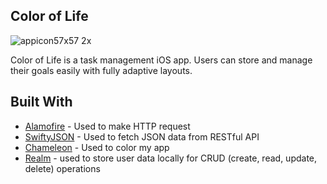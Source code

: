 ## Color of Life

![appicon57x57 2x](https://user-images.githubusercontent.com/23665164/44631795-0145c080-a926-11e8-9c3d-4603944c3c4b.png)

Color of Life is a task management iOS app. Users can store and manage their goals easily with fully adaptive layouts.

## Built With

* [Alamofire](https://github.com/Alamofire/Alamofire) - Used to make HTTP request
* [SwiftyJSON](https://github.com/SwiftyJSON/SwiftyJSON) - Used to fetch JSON data from RESTful API
* [Chameleon](https://github.com/viccalexander/Chameleon) - Used to color my app
* [Realm](https://realm.io/) - used to store user data locally for CRUD (create, read, update, delete) operations
